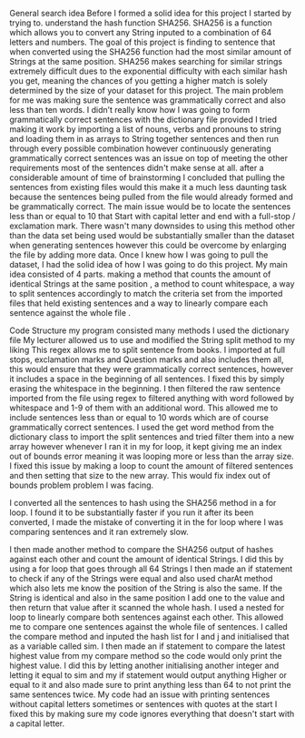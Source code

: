 General search idea
Before I formed a solid idea for this project I started by trying to. understand the hash function SHA256. SHA256 is a function which allows you to convert any String inputed to a combination of 64 letters and numbers. The goal of this project is finding to sentence that when converted using the SHA256 function had the most similar amount of Strings at the same position. SHA256 makes searching for similar strings extremely difficult dues to the exponential difficulty with each similar hash you get, meaning the chances of you getting a higher match is solely determined by the size of your dataset for this project.
The main problem for me was making sure the sentence was grammatically correct and also less than ten words. I didn’t really know how I was going to form grammatically correct sentences with the dictionary file provided I tried making it work by importing a list of nouns, verbs and pronouns to string  and loading them in as arrays to String together sentences and then run through every possible combination however continuously generating grammatically correct sentences was an issue on top of meeting the other requirements most of the sentences didn't make sense at all. after a considerable amount of time of brainstorming I concluded that pulling the sentences from existing files would this make it a much less daunting task because the sentences being pulled from the file would already formed and be grammatically correct. The main issue would be to locate the sentences less than or equal to 10 that Start with capital letter and end with a full-stop / exclamation mark. There wasn't many downsides to using this method other than the data set being used would be substantially smaller than the dataset when generating sentences however this could be overcome by enlarging the file by adding more data. Once I knew how I was going to pull the dataset, I had the solid idea of how I was going to do this project. 
My main idea consisted of 4 parts. making a method that counts the amount of identical Strings at the same position , a method to count whitespace, a way to split sentences accordingly to match the criteria set from the imported files that held existing sentences and a way to linearly compare each sentence against the whole file .


Code Structure
my program consisted many methods I used the dictionary file My lecturer allowed us to use and modified the String split method to my liking
This regex allows me to split sentence from books. I imported at full stops, exclamation marks and Question marks and also includes them all, this would ensure that they were grammatically correct sentences, however it includes a space in the beginning of all sentences. I fixed this by simply erasing the whitespace in the beginning. 
I then filtered the raw sentence imported from the file using regex to filtered anything with word followed by whitespace and 1-9 of them with an additional word. This allowed me to include sentences less than or equal to 10 words which are of course grammatically correct sentences.
I used the get word method from the dictionary class to import the split sentences and tried filter them into a new array however whenever I ran it in my for loop, it kept giving me an index out of bounds error meaning it was looping more or less than the array size. I fixed this issue by making a loop to count the amount of filtered sentences and then setting that size to the new array. This would fix index out of bounds problem problem I was facing.

I converted all the sentences to hash using the SHA256 method in a for loop. I found it to be substantially faster if you run it after its been converted, I made the mistake of converting it in the for loop where I was comparing sentences and it ran extremely slow.

I then made another method to compare the SHA256 output of hashes against each other and count the amount of identical Strings. I did this by using a for loop that goes through all 64 Strings I then made an if statement to check if any of the Strings were equal and also used charAt method which also lets me know the position of the String is also the same. If the String is identical and also in the same position I add one to the value and then return that value after it scanned the whole hash.
I used a nested for loop to linearly compare both sentences against each other. This allowed me to compare one sentences against the whole file of sentences. I called the compare method and inputed the hash list for I and j and initialised that as a variable called sim. I then made an if statement to compare the latest highest value from my compare method so the code would only print the highest value. I did this by letting another initialising another integer and letting it equal to sim and my if statement would output anything Higher or equal to it and also made sure to print anything less than 64 to not print the same sentences twice. My code had an issue with printing sentences without capital letters sometimes or sentences with quotes at the start I fixed this by making sure my code ignores everything that doesn't start with a capital letter.
